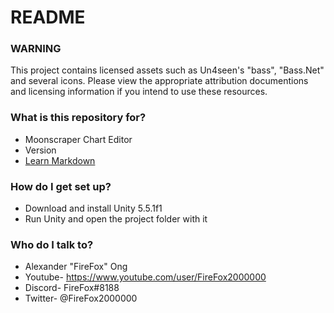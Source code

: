 # README #

### WARNING ###

This project contains licensed assets such as Un4seen's "bass", "Bass.Net" and several icons. Please view the appropriate attribution documentions and licensing information if you intend to use these resources. 

### What is this repository for? ###

* Moonscraper Chart Editor
* Version
* [Learn Markdown](https://bitbucket.org/tutorials/markdowndemo)

### How do I get set up? ###

* Download and install Unity 5.5.1f1
* Run Unity and open the project folder with it

### Who do I talk to? ###

* Alexander "FireFox" Ong
* Youtube- https://www.youtube.com/user/FireFox2000000
* Discord- FireFox#8188
* Twitter- @FireFox2000000